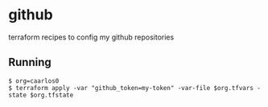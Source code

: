 # github

terraform recipes to config my github repositories

## Running

```console
$ org=caarlos0
$ terraform apply -var "github_token=my-token" -var-file $org.tfvars -state $org.tfstate
```
